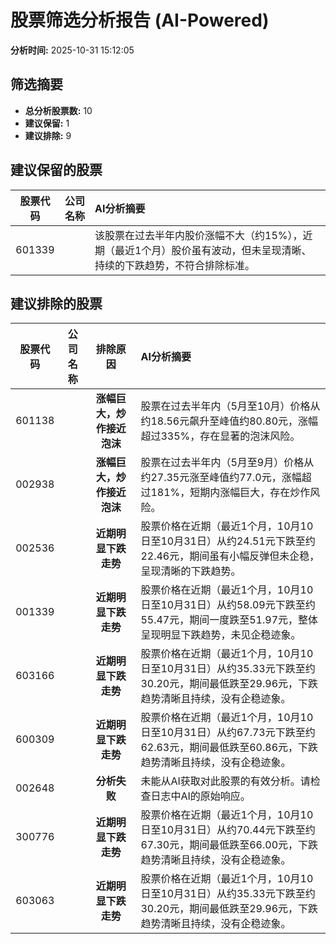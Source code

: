 # 股票筛选分析报告 (AI-Powered)

**分析时间:** 2025-10-31 15:12:05

## 筛选摘要

- **总分析股票数:** 10
- **建议保留:** 1
- **建议排除:** 9

## 建议保留的股票

| 股票代码 | 公司名称 | AI分析摘要 |
|:---:|:---:|:---|
| 601339 |  | 该股票在过去半年内股价涨幅不大（约15%），近期（最近1个月）股价虽有波动，但未呈现清晰、持续的下跌趋势，不符合排除标准。 |

## 建议排除的股票

| 股票代码 | 公司名称 | 排除原因 | AI分析摘要 |
|:---:|:---:|:---:|:---|
| 601138 |  | **涨幅巨大，炒作接近泡沫** | 股票在过去半年内（5月至10月）价格从约18.56元飙升至峰值约80.80元，涨幅超过335%，存在显著的泡沫风险。 |
| 002938 |  | **涨幅巨大，炒作接近泡沫** | 股票在过去半年内（5月至9月）价格从约27.35元涨至峰值约77.0元，涨幅超过181%，短期内涨幅巨大，存在炒作风险。 |
| 002536 |  | **近期明显下跌走势** | 股票价格在近期（最近1个月，10月10日至10月31日）从约24.51元下跌至约22.46元，期间虽有小幅反弹但未企稳，呈现清晰的下跌趋势。 |
| 001339 |  | **近期明显下跌走势** | 股票价格在近期（最近1个月，10月10日至10月31日）从约58.09元下跌至约55.47元，期间一度跌至51.97元，整体呈现明显下跌趋势，未见企稳迹象。 |
| 603166 |  | **近期明显下跌走势** | 股票价格在近期（最近1个月，10月10日至10月31日）从约35.33元下跌至约30.20元，期间最低跌至29.96元，下跌趋势清晰且持续，没有企稳迹象。 |
| 600309 |  | **近期明显下跌走势** | 股票价格在近期（最近1个月，10月10日至10月31日）从约67.73元下跌至约62.63元，期间最低跌至60.86元，下跌趋势清晰且持续，没有企稳迹象。 |
| 002648 |  | **分析失败** | 未能从AI获取对此股票的有效分析。请检查日志中AI的原始响应。 |
| 300776 |  | **近期明显下跌走势** | 股票价格在近期（最近1个月，10月10日至10月31日）从约70.44元下跌至约67.30元，期间最低跌至66.00元，下跌趋势清晰且持续，没有企稳迹象。 |
| 603063 |  | **近期明显下跌走势** | 股票价格在近期（最近1个月，10月10日至10月31日）从约35.33元下跌至约30.20元，期间最低跌至29.96元，下跌趋势清晰且持续，没有企稳迹象。 |
